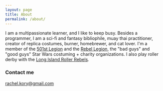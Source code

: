 ```yaml
---
layout: page
title: About
permalink: /about/
---
```


I am a multipassionate learner, and I like to keep busy. Besides a programmer, I am a sci-fi and fantasy bibliophile, muay thai practitioner, creator of replica costumes, burner, homebrewer, and cat lover. I'm a member of the [501st Legion](http://www.501st.com/) and the [Rebel Legion](http://www.rebellegion.com/), the "bad guys" and "good guys" Star Wars costuming + charity organizations. I also play roller derby with the [Long Island Roller Rebels](http://www.longislandrollerrebels.org/).



### Contact me

rachel.kory@gmail.com